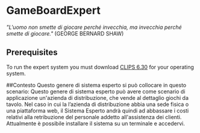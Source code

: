 # GameBoardExpert 
*"L'uomo non smette di giocare perché invecchia, ma invecchia perché smette di giocare."* (GEORGE BERNARD SHAW)

## Prerequisites

To run the expert system you must download [CLIPS 6.30](https://sourceforge.net/projects/clipsrules/files/CLIPS/6.30/) for your operating system.


##Contesto 
Questo genere di sistema esperto si può collocare in questo scenario:
Questo genere di sistema esperto può avere come scenario di applicazione un'azienda di distribuzione, che vende al dettaglio giochi da tavolo. Nel caso in cui la l’azienda di distribuzione abbia una sede fisica o una piattaforma web, il Sistema Esperto andrà quindi ad abbassare i costi relativi alla retribuzione del personale addetto all'assistenza dei clienti.
Attualmente è possibile installare il sistema su un terminale e accedervi.
